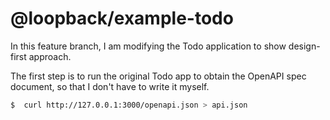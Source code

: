 # @loopback/example-todo

In this feature branch, I am modifying the Todo application to show design-first approach.

The first step is to run the original Todo app to obtain the OpenAPI spec document, so that I don't have to write it myself.

```sh
$  curl http://127.0.0.1:3000/openapi.json > api.json
```

